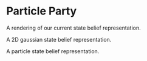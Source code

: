 # Particle Party

<raw>
<canvas class="illustration" id="discrete" style="height:400px"></canvas>
<p class="caption">A rendering of our current state belief representation.</p>
<script>
(function() {

make_maze("discrete", [], numbers=false);
const rc = rough.canvas(document.getElementById("discrete"));

for (let i=80; i<=320; i+=120) for (let j=80; j<=320; j+=120) {
    rc.circle(
        i, j, Math.pow(Math.random()*7,2), 
        {roughness:5, fill:"green",stroke:"green", fillStyle:"cross-hatch"}
    );
}
})();
</script>
</raw>

<raw>
<canvas class="illustration" id="gaussian" style="height:400px"></canvas>
<p class="caption">A 2D gaussian state belief representation.</p>
<script>
(function() {
make_maze("gaussian", [], numbers=false);
const rc = rough.canvas(document.getElementById("gaussian"));

const g = new Gaussian({mu:[180,180], sigma:[[5000, 2500], [2500, 5000]]});
const grain = 10;

const max = g.density(g.mu);
const min = Math.min(
    g.density([0,0]),
    g.density([360,0]),
    g.density([0,360]),
    g.density([360,360])
);

for (let x=20 + grain/2; x<380; x+=grain) {
    for (let y=20 + grain/2; y<380; y+=grain) {
        const p = (g.density([x-20,y-20])-min)/(max-min);
                
        rc.rectangle(x-grain/2,y-grain/2,grain,grain, {
            roughness:2,
            fill:tintedRgba(0,128,0,p),
            stroke:"none",
            fillStyle:"cross-hatch",
        });

    }
}
})();
</script>
</raw>

<raw>
<canvas class="illustration" id="particle" style="height:400px"></canvas>
<p class="caption">A particle state belief representation.</p>
<script>
(function() {
make_maze("particle", [], numbers=false);
const rc = rough.canvas(document.getElementById("particle"));

const v = 50;
const centers = [
    [20+60,20+60],
    [20+60,20+60+120],
    [20+60+240,20+60+240]
];

for (let [x,y] of centers) {
    for (let i=0; i<5+Math.floor(Math.random()*5); i++) {
        rc.circle(
            x + v*(0.5-Math.random()),
            y + v*(0.5-Math.random()), 5+10*Math.random(),
            { stroke:"green" }
        )
    }
}
})();
</script>
</raw>